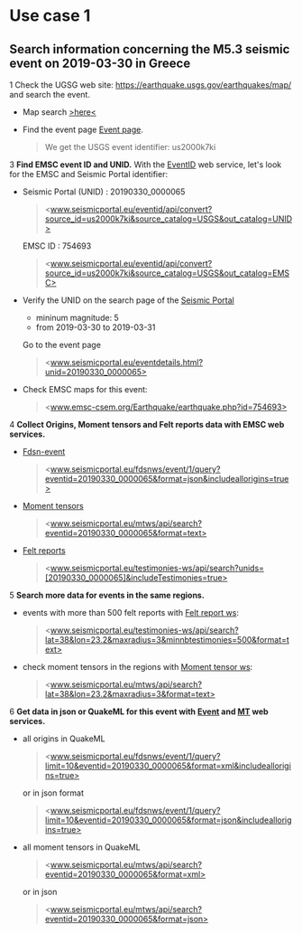 # Use case 1

## Search information concerning the M5.3 seismic event on 2019-03-30 in Greece

1 Check the UGSG web site: <https://earthquake.usgs.gov/earthquakes/map/> and search the event.

* Map search [>here<](https://earthquake.usgs.gov/earthquakes/map/#%7B%22autoUpdate%22%3A%5B%5D%2C%22basemap%22%3A%22grayscale%22%2C%22feed%22%3A%221556884360661%22%2C%22listFormat%22%3A%22default%22%2C%22mapposition%22%3A%5B%5B23.32208001137843%2C-17.1826171875%5D%2C%5B53.592504809039376%2C42.5830078125%5D%5D%2C%22overlays%22%3A%5B%22plates%22%5D%2C%22restrictListToMap%22%3A%5B%22restrictListToMap%22%5D%2C%22search%22%3A%7B%22id%22%3A%221556884360661%22%2C%22name%22%3A%22Search%20Results%22%2C%22isSearch%22%3Atrue%2C%22params%22%3A%7B%22starttime%22%3A%222019-03-10%2000%3A00%3A00%22%2C%22endtime%22%3A%222019-05-03%2023%3A59%3A59%22%2C%22minmagnitude%22%3A5%2C%22orderby%22%3A%22time%22%7D%7D%2C%22sort%22%3A%22newest%22%2C%22timezone%22%3A%22utc%22%2C%22viewModes%22%3A%5B%22list%22%2C%22map%22%5D%2C%22event%22%3A%22us2000k7ki%22%7D)

* Find the event page [Event page](https://earthquake.usgs.gov/earthquakes/eventpage/us2000k7ki/executive).
   > We get the USGS event identifier: us2000k7ki

3 __Find EMSC event ID and UNID.__ With the [EventID](https://www.seismicportal.eu/eventid/) web service, let's look for the EMSC and Seismic Portal identifier:

* Seismic Portal (UNID) : 20190330_0000065
  > <www.seismicportal.eu/eventid/api/convert?source_id=us2000k7ki&source_catalog=USGS&out_catalog=UNID>  

  EMSC ID : 754693
  > <www.seismicportal.eu/eventid/api/convert?source_id=us2000k7ki&source_catalog=USGS&out_catalog=EMSC>

* Verify the UNID on the search page of the [Seismic Portal](https://www.seismicportal.eu/)
  * mininum magnitude: 5
  * from 2019-03-30 to 2019-03-31
  
  Go to the event page
  > <www.seismicportal.eu/eventdetails.html?unid=20190330_0000065>

* Check EMSC maps for this event:
  > <www.emsc-csem.org/Earthquake/earthquake.php?id=754693>

4 __Collect Origins, Moment tensors and Felt reports data with EMSC web services.__

* [Fdsn-event](https://www.seismicportal.eu/fdsn-wsevent.html)
  > <www.seismicportal.eu/fdsnws/event/1/query?eventid=20190330_0000065&format=json&includeallorigins=true>

* [Moment tensors](https://www.seismicportal.eu/mtws/)
  > <www.seismicportal.eu/mtws/api/search?eventid=20190330_0000065&format=text>

* [Felt reports](http://www.seismicportal.eu/testimonies-ws/)
  > <www.seismicportal.eu/testimonies-ws/api/search?unids=[20190330_0000065]&includeTestimonies=true>

5 __Search more data for events in the same regions.__

* events with more than 500 felt reports with [Felt report ws](https://www.seismicportal.eu/testimonies-ws/):
  > <www.seismicportal.eu/testimonies-ws/api/search?lat=38&lon=23.2&maxradius=3&minnbtestimonies=500&format=text>

* check moment tensors in the regions with [Moment tensor ws](https://www.seismicportal.eu/mtws/):
  > <www.seismicportal.eu/mtws/api/search?lat=38&lon=23.2&maxradius=3&format=text>

6 __Get data in json or QuakeML for this event with [Event](https://www.seismicportal.eu/fdsn-wsevent.html) and [MT](https://www.seismicportal.eu/mtws/) web services.__

* all origins in QuakeML
  > <www.seismicportal.eu/fdsnws/event/1/query?limit=10&eventid=20190330_0000065&format=xml&includeallorigins=true>

  or in json format
  > <www.seismicportal.eu/fdsnws/event/1/query?limit=10&eventid=20190330_0000065&format=json&includeallorigins=true>

* all moment tensors in QuakeML
  > <www.seismicportal.eu/mtws/api/search?eventid=20190330_0000065&format=xml>

  or in json
  > <www.seismicportal.eu/mtws/api/search?eventid=20190330_0000065&format=json>